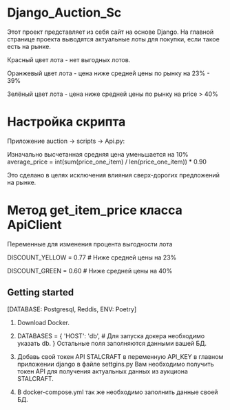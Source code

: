 # Django_Auction_Sc
Этот проект представляет из себя сайт на основе Django.
На главной странице проекта выводятся актуальные лоты для покупки, если такое есть на рынке.

Красный цвет лота - нет выгодных лотов. 

Оранжевый цвет лота - цена ниже средней цены по рынку на 23% - 39%

Зелёный цвет лота - цена ниже средней цены по рынку на price > 40%

# Настройка скрипта
Приложение auction -> scripts -> Api.py:

Изначально высчетанная средняя цена уменьшается на 10%
average_price = int(sum(price_one_item) / len(price_one_item)) * 0.90 

Это сделано в целях исключения влияния сверх-дорогих предложений на рынке.

# Метод get_item_price класса ApiClient
Переменные для изменения процента выгодности лота

DISCOUNT_YELLOW = 0.77  # Ниже средней цены на 23%

DISCOUNT_GREEN = 0.60  # Ниже средней цены на 40%

## Getting started
[DATABASE: Postgresql, Reddis, ENV: Poetry]

1. Download Docker.

2. DATABASES = {
    'HOST': 'db', # Для запуска докера необходимо указать db.
}
Остальные поля заполняются данными вашей БД.

3. Добавь свой токен API STALCRAFT в переменную API_KEY в главном приложении django в файле settgins.py
Вам необходимо получить токен API для получения актуальных данных из аукциона STALCRAFT.

4. В docker-compose.yml так же необходимо заполнить данные своей БД. 

